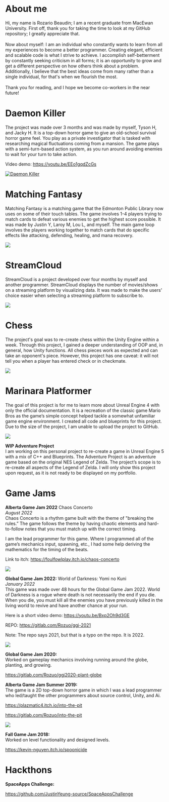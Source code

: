 # About me
Hi, my name is Rozario Beaudin; I am a recent graduate from MacEwan University. First off, thank you for taking the time to look at my GitHub repository; I greatly appreciate that. <br /><br />Now about myself: I am an individual who constantly wants to learn from all my experiences to become a better programmer. Creating elegant, efficient and scalable code is what I strive to achieve. I accomplish self-betterment by constantly seeking criticism in all forms; it is an opportunity to grow and get a different perspective on how others think about a problem. Additionally, I believe that the best ideas come from many rather than a single individual, for that's when we flourish the most. <br /><br />Thank you for reading, and I hope we become co-workers in the near future!

# Daemon Killer
The project was made over 3 months and was made by myself, Tyson H, and Jacky H. It is a top-down horror game to give an old-school survival horror game feel. You play as a private investigator that is tasked with researching magical fluctuations coming from a mansion. The game plays with a semi-turn-based action system, as you run around avoiding enemies to wait for your turn to take action.

Video demo: https://youtu.be/EEo1gqdZcGs

[![Daemon Killer](media/DaemonKillerThumbnail.PNG)](https://www.youtube.com/watch?v=EEo1gqdZcGs&ab_channel=RozuoBeaudin)

# Matching Fantasy
Matching Fantasy is a matching game that the Edmonton Public Library now uses on some of their touch tables. The game involves 1-4 players trying to match cards to defeat various enemies to get the highest score possible. It was made by Justin Y, Laroy M, Lou L, and myself. The main game loop involves the players working together to match cards that do specific effects like attacking, defending, healing, and mana recovery.

![](media/MatchingFantasy.gif)

# StreamCloud
StreamCloud is a project developed over four months by myself and another programmer. StreamCloud displays the number of movies/shows on a streaming platform by visualizing data. It was made to make the users' choice easier when selecting a streaming platform to subscribe to.

![](media/StreamCloud.gif)

# Chess
The project's goal was to re-create chess within the Unity Engine within a week. Through this project, I gained a deeper understanding of OOP and, in general, how Unity functions. All chess pieces work as expected and can take an opponent's piece. However, this project has one caveat: it will not tell you when a player has entered check or in checkmate.

![](media/Chess.gif)

# Marinara Platformer
The goal of this project is for me to learn more about Unreal Engine 4 with only the official documentation. It is a recreation of the classic game Mario Bros as the game’s simple concept helped tackle a somewhat unfamiliar game engine environment. I created all code and blueprints for this project.
Due to the size of the project, I am unable to upload the project to GitHub.

![](media/marinara%20demo%20v0.5.gif)

**WIP Adventure Project** <br />
I am working on this personal project to re-create a game in Unreal Engine 5 with a mix of C++ and Blueprints. The Adventure Project is an adventure game based on the original NES Legend of Zelda. The project’s 
scope is to re-create all aspects of the Legend of Zelda. I will only show this project upon request, as it is not ready to be displayed on my portfolio. 
<br />

# Game Jams

**Alberta Game Jam 2022** Chaos Concerto <br />
*August 2022* <br />
Chaos Concerto is a rhythm game built with the theme of "breaking the rules.” The game follows the theme by having chaotic elements and hard-to-follow notes that you must match up with the correct timing.

I am the lead programmer for this game. Where I programmed all of the game’s mechanics input, spawning, etc., I had some help deriving the mathematics for the timing of the beats.

Link to itch: https://foulfowlplay.itch.io/chaos-concerto

![](media/Chaos%20Concerto.png)

**Global Game Jam 2022:** World of Darkness: Yomi no Kuni <br />
*January 2022* <br />
This game was made over 48 hours for the Global Game Jam 2022. World of Darkness is a rogue where death is not necessarily the end if you die. When you die, you must kill all the enemies you have previously killed in the living world to revive and have another chance at your run. 

Here is a short video demo: https://youtu.be/Bxp2Oh9d3GE

REPO: https://gitlab.com/Rozuo/ggj-2021

Note: The repo says 2021, but that is a typo on the repo. It is 2022.

![](media/World%20of%20Darkness.jpg)

**Global Game Jam 2020:** <br />
Worked on gameplay mechanics involving running around the globe, planting, and growing.
  
  https://gitlab.com/Rozuo/ggj2020-plant-globe
 
 
**Alberta Game Jam Summer 2019:** <br />
The game is a 2D top-down horror game in which I was a lead programmer who led/taught the other programmers about source control, Unity, and Ai.
  
  https://plazmatic4.itch.io/into-the-pit
  
  https://gitlab.com/Rozuo/into-the-pit 

![](media/Into%20the%20Pit.jpg)
  
**Fall Game Jam 2018:** <br />
Worked on level functionality and designed levels.
  
  https://kevin-nguyen.itch.io/spoonicide


# Hackthons
**SpaceApps Challenge:**

https://github.com/JustinYeung-source/SpaceAppsChallenge
